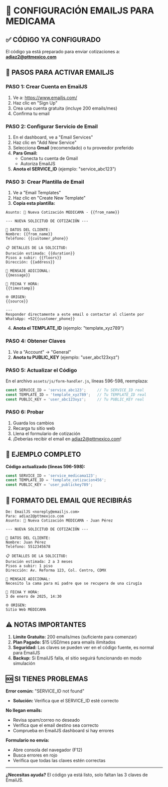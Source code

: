 # 📧 CONFIGURACIÓN EMAILJS PARA MEDICAMA

## ✅ CÓDIGO YA CONFIGURADO
El código ya está preparado para enviar cotizaciones a: **adiaz2@pttmexico.com**

## 🔧 PASOS PARA ACTIVAR EMAILJS

### **PASO 1: Crear Cuenta en EmailJS**
1. Ve a: https://www.emailjs.com/
2. Haz clic en "Sign Up" 
3. Crea una cuenta gratuita (incluye 200 emails/mes)
4. Confirma tu email

### **PASO 2: Configurar Servicio de Email**
1. En el dashboard, ve a "Email Services"
2. Haz clic en "Add New Service"
3. Selecciona **Gmail** (recomendado) o tu proveedor preferido
4. **Para Gmail:**
   - Conecta tu cuenta de Gmail
   - Autoriza EmailJS
5. **Anota el SERVICE_ID** (ejemplo: "service_abc123")

### **PASO 3: Crear Plantilla de Email**
1. Ve a "Email Templates"
2. Haz clic en "Create New Template"
3. **Copia esta plantilla:**

```
Asunto: 🏥 Nueva Cotización MEDICAMA - {{from_name}}

--- NUEVA SOLICITUD DE COTIZACIÓN ---

👤 DATOS DEL CLIENTE:
Nombre: {{from_name}}
Teléfono: {{customer_phone}}

📋 DETALLES DE LA SOLICITUD:
Duración estimada: {{duration}}
Pisos a subir: {{floors}}
Dirección: {{address}}

💬 MENSAJE ADICIONAL:
{{message}}

📅 FECHA Y HORA:
{{timestamp}}

🌐 ORIGEN:
{{source}}

---
Responder directamente a este email o contactar al cliente por WhatsApp: +52{{customer_phone}}
```

4. **Anota el TEMPLATE_ID** (ejemplo: "template_xyz789")

### **PASO 4: Obtener Claves**
1. Ve a "Account" → "General"
2. **Anota tu PUBLIC_KEY** (ejemplo: "user_abc123xyz")

### **PASO 5: Actualizar el Código**
En el archivo `assets/js/form-handler.js`, líneas 596-598, reemplaza:

```javascript
const SERVICE_ID = 'service_abc123';     // Tu SERVICE_ID real
const TEMPLATE_ID = 'template_xyz789';   // Tu TEMPLATE_ID real  
const PUBLIC_KEY = 'user_abc123xyz';     // Tu PUBLIC_KEY real
```

### **PASO 6: Probar**
1. Guarda los cambios
2. Recarga tu sitio web
3. Llena el formulario de cotización
4. ¡Deberías recibir el email en adiaz2@pttmexico.com!

## 🚀 EJEMPLO COMPLETO

**Código actualizado (líneas 596-598):**
```javascript
const SERVICE_ID = 'service_medicama123';
const TEMPLATE_ID = 'template_cotizacion456';  
const PUBLIC_KEY = 'user_publickey789';
```

## 📧 FORMATO DEL EMAIL QUE RECIBIRÁS

```
De: EmailJS <noreply@emailjs.com>
Para: adiaz2@pttmexico.com
Asunto: 🏥 Nueva Cotización MEDICAMA - Juan Pérez

--- NUEVA SOLICITUD DE COTIZACIÓN ---

👤 DATOS DEL CLIENTE:
Nombre: Juan Pérez
Teléfono: 5512345678

📋 DETALLES DE LA SOLICITUD:
Duración estimada: 2 a 3 meses
Pisos a subir: 1 piso
Dirección: Av. Reforma 123, Col. Centro, CDMX

💬 MENSAJE ADICIONAL:
Necesito la cama para mi padre que se recupera de una cirugía

📅 FECHA Y HORA:
3 de enero de 2025, 14:30

🌐 ORIGEN:
Sitio Web MEDICAMA
```

## ⚠️ NOTAS IMPORTANTES

1. **Límite Gratuito:** 200 emails/mes (suficiente para comenzar)
2. **Plan Pagado:** $15 USD/mes para emails ilimitados
3. **Seguridad:** Las claves se pueden ver en el código fuente, es normal para EmailJS
4. **Backup:** Si EmailJS falla, el sitio seguirá funcionando en modo simulación

## 🆘 SI TIENES PROBLEMAS

**Error común:** "SERVICE_ID not found"
- **Solución:** Verifica que el SERVICE_ID esté correcto

**No llegan emails:**
- Revisa spam/correo no deseado
- Verifica que el email destino sea correcto
- Comprueba en EmailJS dashboard si hay errores

**Formulario no envía:**
- Abre consola del navegador (F12)
- Busca errores en rojo
- Verifica que todas las claves estén correctas

---

**¿Necesitas ayuda?** El código ya está listo, solo faltan las 3 claves de EmailJS.